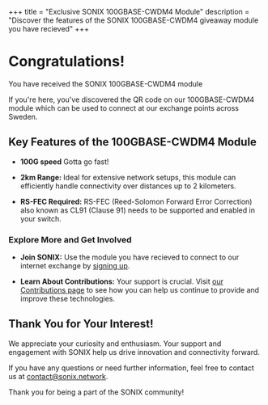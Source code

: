 +++
title = "Exclusive SONIX 100GBASE-CWDM4 Module"
description = "Discover the features of the SONIX 100GBASE-CWDM4 giveaway module you have recieved"
+++

# Congratulations! 
You have received the SONIX 100GBASE-CWDM4 module

If you're here, you've discovered the QR code on our 100GBASE-CWDM4 module which can be used to connect at our exchange points across Sweden.

## Key Features of the 100GBASE-CWDM4 Module
- **100G speed** Gotta go fast!

- **2km Range:** Ideal for extensive network setups, this module can efficiently handle connectivity over distances up to 2 kilometers.
  
- **RS-FEC Required:** RS-FEC (Reed-Solomon Forward Error Correction) also known as CL91 (Clause 91) needs to be supported and enabled in your switch.

### Explore More and Get Involved
- **Join SONIX:** Use the module you have recieved to connect to our internet exchange by [signing up](https://forms.gle/xJ5CXbSWk8snzgND9).

- **Learn About Contributions:** Your support is crucial. Visit [our Contributions page](/contribute/) to see how you can help us continue to provide and improve these technologies.

## Thank You for Your Interest!

We appreciate your curiosity and enthusiasm. Your support and engagement with SONIX help us drive innovation and connectivity forward.

If you have any questions or need further information, feel free to contact us at [contact@sonix.network](mailto:contact@sonix.network).

Thank you for being a part of the SONIX community!
